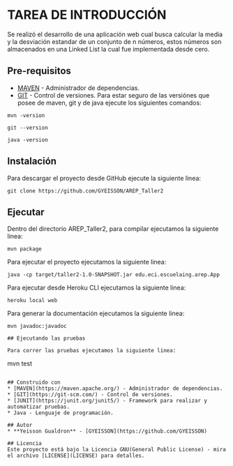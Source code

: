 # TAREA DE INTRODUCCIÓN
Se realizó el desarrollo de una aplicación web cual busca calcular la media y la desviación estandar de un conjunto de n números, estos números son almacenados en una Linked List la cual fue implementada desde cero.

## Pre-requisitos
* [MAVEN](https://maven.apache.org/) - Administrador de dependencias.
* [GIT](https://git-scm.com/) - Control de versiones.
Para estar seguro de las versiónes que posee de maven, git y de java ejecute los siguientes comandos:
```
mvn -version
```
```
git --version
```
```
java -version
```
## Instalación 
Para descargar el proyecto desde GitHub ejecute la siguiente linea:
```
git clone https://github.com/GYEISSON/AREP_Taller2
```

## Ejecutar
Dentro del directorio AREP_Taller2, para compilar ejecutamos la siguiente linea:
```
mvn package
```
Para ejecutar el proyecto ejecutamos la siguiente linea:
```
java -cp target/taller2-1.0-SNAPSHOT.jar edu.eci.escuelaing.arep.App
```
Para ejecutar desde Heroku CLI ejecutamos la siguiente linea:
```
heroku local web 
```
Para generar la documentación ejecutamos la siguiente linea: 
```
mvn javadoc:javadoc

## Ejecutando las pruebas

Para correr las pruebas ejecutamos la siguiente linea:
```
mvn test
```

## Construido con
* [MAVEN](https://maven.apache.org/) - Administrador de dependencias.
* [GIT](https://git-scm.com/) - Control de versiones.
* [JUNIT](https://junit.org/junit5/) - Framework para realizar y automatizar pruebas.
* Java - Lenguaje de programación.

## Autor
* **Yeisson Gualdron** - [GYEISSON](https://github.com/GYEISSON)

## Licencia
Este proyecto está bajo la Licencia GNU(General Public License) - mira el archivo [LICENSE](LICENSE) para detalles.
